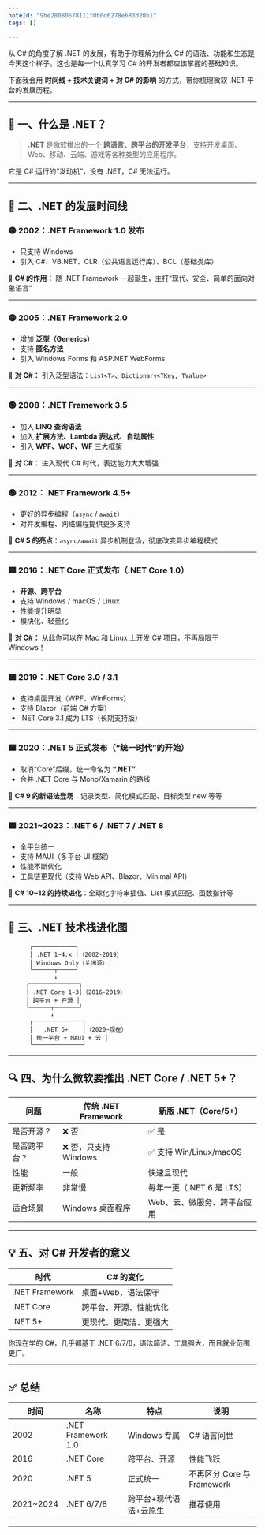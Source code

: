 ```yaml
---
noteId: "9be28080678111f0b0d6278e683d20b1"
tags: []

---
```


从 C# 的角度了解 .NET 的发展，有助于你理解为什么 C# 的语法、功能和生态是今天这个样子。这也是每一个认真学习 C# 的开发者都应该掌握的基础知识。

下面我会用 **时间线 + 技术关键词 + 对 C# 的影响** 的方式，带你梳理微软 .NET 平台的发展历程。

---

## 🧭 一、什么是 .NET？

> **.NET** 是微软推出的一个 **跨语言、跨平台的开发平台**，支持开发桌面、Web、移动、云端、游戏等各种类型的应用程序。

它是 C# 运行的“发动机”，没有 .NET，C# 无法运行。

---

## 📆 二、.NET 的发展时间线

### 🟡 2002：.NET Framework 1.0 发布

* 只支持 Windows
* 引入 C#、VB.NET、CLR（公共语言运行库）、BCL（基础类库）

🧠 **C# 的作用：** 随 .NET Framework 一起诞生，主打“现代、安全、简单的面向对象语言”

---

### 🟡 2005：.NET Framework 2.0

* 增加 **泛型（Generics）**
* 支持 **匿名方法**
* 引入 Windows Forms 和 ASP.NET WebForms

🧠 **对 C#：** 引入泛型语法：`List<T>`、`Dictionary<TKey, TValue>`

---

### 🟢 2008：.NET Framework 3.5

* 加入 **LINQ 查询语法**
* 加入 **扩展方法、Lambda 表达式、自动属性**
* 引入 **WPF、WCF、WF** 三大框架

🧠 **对 C#：** 进入现代 C# 时代，表达能力大大增强

---

### 🟢 2012：.NET Framework 4.5+

* 更好的异步编程（`async` / `await`）
* 对并发编程、网络编程提供更多支持

🧠 **C# 5 的亮点**：`async/await` 异步机制登场，彻底改变异步编程模式

---

### 🟥 2016：.NET Core 正式发布（.NET Core 1.0）

* **开源、跨平台**
* 支持 Windows / macOS / Linux
* 性能提升明显
* 模块化、轻量化

🧠 **对 C#：** 从此你可以在 Mac 和 Linux 上开发 C# 项目，不再局限于 Windows！

---

### 🟥 2019：.NET Core 3.0 / 3.1

* 支持桌面开发（WPF、WinForms）
* 支持 Blazor（前端 C# 方案）
* .NET Core 3.1 成为 LTS（长期支持版）

---

### 🟩 2020：.NET 5 正式发布（“统一时代”的开始）

* 取消“Core”后缀，统一命名为 **“.NET”**
* 合并 .NET Core 与 Mono/Xamarin 的路线

🧠 **C# 9 的新语法登场**：记录类型、简化模式匹配、目标类型 new 等等

---

### 🟩 2021\~2023：.NET 6 / .NET 7 / .NET 8

* 全平台统一
* 支持 MAUI（多平台 UI 框架）
* 性能不断优化
* 工具链更现代（支持 Web API、Blazor、Minimal API）

🧠 **C# 10\~12 的持续进化**：全球化字符串插值、List 模式匹配、函数指针等

---

## 🧰 三、.NET 技术栈进化图

```
      ┌────────────┐
      │ .NET 1~4.x │（2002-2019）
      │ Windows Only（关闭源）│
      └──────┬─────┘
             ↓
     ┌──────────────┐
     │ .NET Core 1~3│（2016-2019）
     │ 跨平台 + 开源 │
     └──────┬───────┘
            ↓
      ┌──────────────┐
      │   .NET 5+    │（2020~现在）
      │ 统一平台 + MAUI + 云 │
      └──────────────┘
```

---

## 🔍 四、为什么微软要推出 .NET Core / .NET 5+？

| 问题     | 传统 .NET Framework | 新版 .NET（Core/5+）     |
| ------ | ----------------- | -------------------- |
| 是否开源？  | ❌ 否               | ✅ 是                  |
| 是否跨平台？ | ❌ 否，只支持 Windows   | ✅ 支持 Win/Linux/macOS |
| 性能     | 一般                | 快速且现代                |
| 更新频率   | 非常慢               | 每年一更（.NET 6 是 LTS）   |
| 适合场景   | Windows 桌面程序      | Web、云、微服务、跨平台应用      |

---

## 💡 五、对 C# 开发者的意义

| 时代             | C# 的变化      |
| -------------- | ----------- |
| .NET Framework | 桌面+Web，语法保守 |
| .NET Core      | 跨平台、开源、性能优化 |
| .NET 5+        | 更现代、更简洁、更强大 |

你现在学的 C#，几乎都基于 .NET 6/7/8，语法简洁、工具强大，而且就业范围更广。

---

## ✅ 总结

| 时间         | 名称                 | 特点           | 说明                    |
| ---------- | ------------------ | ------------ | --------------------- |
| 2002       | .NET Framework 1.0 | Windows 专属   | C# 语言问世               |
| 2016       | .NET Core          | 跨平台、开源       | 性能飞跃                  |
| 2020       | .NET 5             | 正式统一         | 不再区分 Core 与 Framework |
| 2021\~2024 | .NET 6/7/8         | 跨平台+现代语法+云原生 | 推荐使用                  |

---